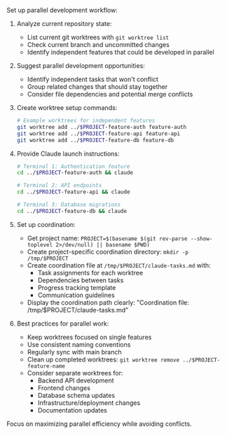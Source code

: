 Set up parallel development workflow:

1. Analyze current repository state:
   - List current git worktrees with `git worktree list`
   - Check current branch and uncommitted changes
   - Identify independent features that could be developed in parallel

2. Suggest parallel development opportunities:
   - Identify independent tasks that won't conflict
   - Group related changes that should stay together
   - Consider file dependencies and potential merge conflicts

3. Create worktree setup commands:
   ```bash
   # Example worktrees for independent features
   git worktree add ../$PROJECT-feature-auth feature-auth
   git worktree add ../$PROJECT-feature-api feature-api
   git worktree add ../$PROJECT-feature-db feature-db
   ```

4. Provide Claude launch instructions:
   ```bash
   # Terminal 1: Authentication feature
   cd ../$PROJECT-feature-auth && claude

   # Terminal 2: API endpoints
   cd ../$PROJECT-feature-api && claude

   # Terminal 3: Database migrations
   cd ../$PROJECT-feature-db && claude
   ```

5. Set up coordination:
   - Get project name: `PROJECT=$(basename $(git rev-parse --show-toplevel 2>/dev/null) || basename $PWD)`
   - Create project-specific coordination directory: `mkdir -p /tmp/$PROJECT`
   - Create coordination file at `/tmp/$PROJECT/claude-tasks.md` with:
     - Task assignments for each worktree
     - Dependencies between tasks
     - Progress tracking template
     - Communication guidelines
   - Display the coordination path clearly: "Coordination file: /tmp/$PROJECT/claude-tasks.md"

6. Best practices for parallel work:
   - Keep worktrees focused on single features
   - Use consistent naming conventions
   - Regularly sync with main branch
   - Clean up completed worktrees: `git worktree remove ../$PROJECT-feature-name`
   - Consider separate worktrees for:
     - Backend API development
     - Frontend changes
     - Database schema updates
     - Infrastructure/deployment changes
     - Documentation updates

Focus on maximizing parallel efficiency while avoiding conflicts.
